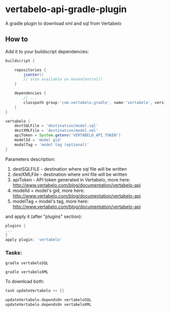 # vertabelo-api-gradle-plugin
A gradle plugin to download xml and sql from Vertabelo

## How to

Add it to your buildscript dependencies:


```groovy
buildscript {

    repositories {
        jcenter()
        // also available on mavenCentral()
    }

    dependencies {
        // ...
        classpath group:'com.vertabelo.gradle', name:'vertabelo', version:'1.0.1'
    }
}

vertabelo {
    destSQLFile = 'destination/model.sql'
    destXMLFile = 'destination/model.xml'
    apiToken = System.getenv('VERTABELO_API_TOKEN')
    modelId = 'model gid'
    modalTag = 'model tag (optional)'
}
```

Parameters description:

1. destSQLFILE - destination where sql file will be written
2. destXMLFile - destination where xml file will be written
3. apiToken - API token generated in Vertabelo, more here: http://www.vertabelo.com/blog/documentation/vertabelo-api
4. modelId = model's gid, more here: http://www.vertabelo.com/blog/documentation/vertabelo-api
5. modelTag = model's tag, more here: http://www.vertabelo.com/blog/documentation/vertabelo-api

and apply it (after "plugins" section):

```groovy
plugins {
...
}
apply plugin: 'vertabelo'
```

### Tasks:
```
gradle vertabeloSQL
```
```
gradle vertabeloXML
```

To download both:
```groovy
task updateVertabelo << {}

updateVertabelo.dependsOn vertabeloSQL
updateVertabelo.dependsOn vertabeloXML
```
